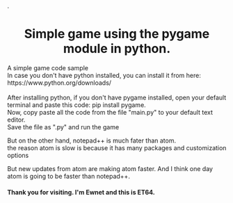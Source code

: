 .
<!DOCTYPE html>
<html lang="en">
<head>
  <meta charset="utf-8">
  <meta name="viewport" content="width=device-width, initial-scale=1.0">
  <link rel="stylesheet" href="C:\Users\ewnet\Desktop\HTML, CSS, JAVASCRIPT, C++, PYTHON AND JAVA FILES\CSS\css.css">
  <link rel="stylesheet" href="C:\Users\ewnet\Desktop\HTML, CSS, JAVASCRIPT, C++, PYTHON AND JAVA FILES\CSS\Beautiful website css.css">
</head>
<body>
  <h1 id="animated_div" style="text-align: center"> Simple game using the pygame module in python. </h1>
  <p> A simple game code sample <br>
  In case you don't have python installed, you can install it from here: https://www.python.org/downloads/
<br>
<br>
After installing python, if you don't have pygame installed, open your default terminal and paste this code: pip install pygame.
<br>
Now, copy paste all the code from the file "main.py" to your default text editor. 
<br>
Save the file as ".py" and run the game</p>
  <p> But on the other hand, notepad++ is much fater than atom.<br>
    the reason atom is slow is because it has many packages and customization options</p>
  <p> But new updates from atom are making atom faster. And I think one day atom is going to be
    faster than notepad++. </p>
  <h4> Thank you for visiting. I'm Ewnet and this is ET64. </h4>
  </body>
  </html>
